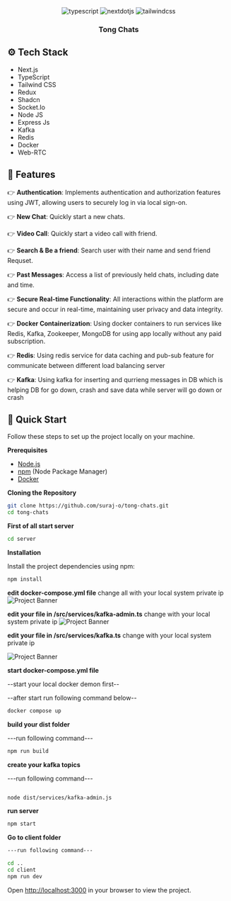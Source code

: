 <div align="center">

<div>
    <img src="https://img.shields.io/badge/-TypeScript-black?style=for-the-badge&logoColor=white&logo=typescript&color=3178C6" alt="typescript" />
    <img src="https://img.shields.io/badge/-Next_JS-black?style=for-the-badge&logoColor=white&logo=nextdotjs&color=000000" alt="nextdotjs" />
    <img src="https://img.shields.io/badge/-Tailwind_CSS-black?style=for-the-badge&logoColor=white&logo=tailwindcss&color=06B6D4" alt="tailwindcss" />
  </div>

<h3 align="center">Tong Chats</h3>

</div>  

## <a name="tech-stack">⚙️ Tech Stack</a>

- Next.js
- TypeScript
- Tailwind CSS
- Redux
- Shadcn
- Socket.Io
- Node JS
- Express Js
- Kafka
- Redis
- Docker
- Web-RTC

## <a name="features">🔋 Features</a>

👉 **Authentication**: Implements authentication and authorization features using JWT, allowing users to securely log in via local sign-on.

👉 **New Chat**: Quickly start a new chats.

👉 **Video Call**: Quickly start a video call with friend.

👉 **Search & Be a friend**: Search user with their name and send friend Requset.

👉 **Past Messages**: Access a list of previously held chats, including date and time.

👉 **Secure Real-time Functionality**: All interactions within the platform are secure and occur in real-time,     maintaining user privacy and data integrity.

👉 **Docker Containerization**: Using docker containers to run services like Redis, Kafka, Zookeeper, MongoDB for using app locally without any paid subscription.

👉 **Redis**: Using redis service for data caching and pub-sub feature for communicate between different load balancing server

👉 **Kafka**: Using kafka for inserting and qurrieng  messages in DB which is helping DB for go down, crash and save data while server will go down or crash    

## <a name="quick-start">🤸 Quick Start</a>

Follow these steps to set up the project locally on your machine.

**Prerequisites**

- [Node.js](https://nodejs.org/en)
- [npm](https://www.npmjs.com/) (Node Package Manager)
- [Docker](https://docker.com/)

**Cloning the Repository**

```bash or powershell
git clone https://github.com/suraj-o/tong-chats.git
cd tong-chats
```

**First of all start server**

```bash
cd server
```

**Installation**

Install the project dependencies using npm:

```bash
npm install
```

**edit docker-compose.yml file**
change all <your private ip> with your local system private ip
<img src="https://github.com/suraj-o/readme/assets/kafka.jpg" alt="Project Banner">


**edit your file in /src/services/kafka-admin.ts**
change <your private ip> with your local system private ip
<img src="https://github.com/suraj-o/readme/assets/kafka-admin.jpg" alt="Project Banner">


**edit your file in /src/services/kafka.ts**
change <your private ip> with your local system private ip

<img src="https://github.com/suraj-o/readme/assets/kafka-pro.jpg" alt="Project Banner">

**start docker-compose.yml file**

--start your local docker demon first--

--after start run following command below--

```bash
docker compose up

```


**build your dist folder**

---run following command---

```bash
npm run build 

```

**create your kafka topics**

---run following command---

```bash

node dist/services/kafka-admin.js

```

**run server**
```bash
npm start
```
**Go to client folder**
```bash
---run following command---

cd ..
cd client
npm run dev
```

Open [http://localhost:3000](http://localhost:3000) in your browser to view the project.
